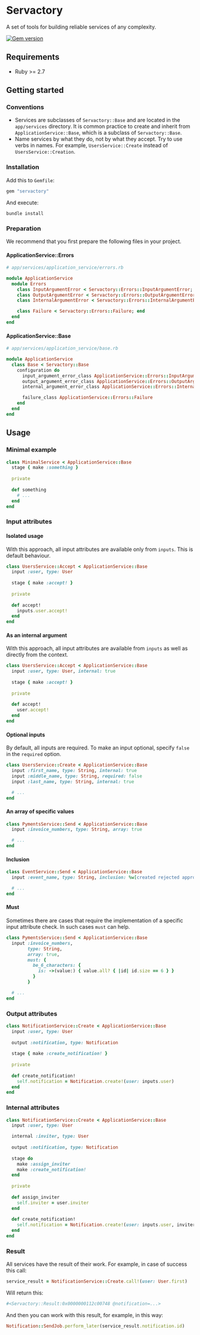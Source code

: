 # Servactory

A set of tools for building reliable services of any complexity.

[![Gem version](https://img.shields.io/gem/v/servactory?logo=rubygems&logoColor=fff)](https://rubygems.org/gems/servactory)

## Requirements

- Ruby >= 2.7

## Getting started

### Conventions

- Services are subclasses of `Servactory::Base` and are located in the `app/services` directory. It is common practice to create and inherit from `ApplicationService::Base`, which is a subclass of `Servactory::Base`.
- Name services by what they do, not by what they accept. Try to use verbs in names. For example, `UsersService::Create` instead of `UsersService::Creation`.

### Installation

Add this to `Gemfile`:

```ruby
gem "servactory"
```

And execute:

```shell
bundle install
```

### Preparation

We recommend that you first prepare the following files in your project.

#### ApplicationService::Errors

```ruby
# app/services/application_service/errors.rb

module ApplicationService
  module Errors
    class InputArgumentError < Servactory::Errors::InputArgumentError; end
    class OutputArgumentError < Servactory::Errors::OutputArgumentError; end
    class InternalArgumentError < Servactory::Errors::InternalArgumentError; end

    class Failure < Servactory::Errors::Failure; end
  end
end
```

#### ApplicationService::Base

```ruby
# app/services/application_service/base.rb

module ApplicationService
  class Base < Servactory::Base
    configuration do
      input_argument_error_class ApplicationService::Errors::InputArgumentError
      output_argument_error_class ApplicationService::Errors::OutputArgumentError
      internal_argument_error_class ApplicationService::Errors::InternalArgumentError

      failure_class ApplicationService::Errors::Failure
    end
  end
end
```

## Usage

### Minimal example

```ruby
class MinimalService < ApplicationService::Base
  stage { make :something }
  
  private
  
  def something
    # ...
  end
end
```

### Input attributes

#### Isolated usage

With this approach, all input attributes are available only from `inputs`. This is default behaviour.

```ruby
class UsersService::Accept < ApplicationService::Base
  input :user, type: User
  
  stage { make :accept! }
  
  private
  
  def accept!
    inputs.user.accept!
  end
end
```

#### As an internal argument

With this approach, all input attributes are available from `inputs` as well as directly from the context.

```ruby
class UsersService::Accept < ApplicationService::Base
  input :user, type: User, internal: true
  
  stage { make :accept! }
  
  private
  
  def accept!
    user.accept!
  end
end
```

#### Optional inputs

By default, all inputs are required. To make an input optional, specify `false` in the `required` option.

```ruby
class UsersService::Create < ApplicationService::Base
  input :first_name, type: String, internal: true
  input :middle_name, type: String, required: false
  input :last_name, type: String, internal: true

  # ...
end
```

#### An array of specific values

```ruby
class PymentsService::Send < ApplicationService::Base
  input :invoice_numbers, type: String, array: true

  # ...
end
```

#### Inclusion

```ruby
class EventService::Send < ApplicationService::Base
  input :event_name, type: String, inclusion: %w[created rejected approved]

  # ...
end
```

#### Must

Sometimes there are cases that require the implementation of a specific input attribute check. In such cases `must` can help.

```ruby
class PymentsService::Send < ApplicationService::Base
  input :invoice_numbers,
        type: String,
        array: true,
        must: {
          be_6_characters: {
            is: ->(value:) { value.all? { |id| id.size == 6 } }
          }
        }

  # ...
end
```

### Output attributes

```ruby
class NotificationService::Create < ApplicationService::Base
  input :user, type: User
  
  output :notification, type: Notification
  
  stage { make :create_notification! }
  
  private
  
  def create_notification!
    self.notification = Notification.create!(user: inputs.user)
  end
end
```

### Internal attributes

```ruby
class NotificationService::Create < ApplicationService::Base
  input :user, type: User

  internal :inviter, type: User
  
  output :notification, type: Notification
  
  stage do
    make :assign_inviter
    make :create_notification!
  end
  
  private
  
  def assign_inviter
    self.inviter = user.inviter
  end
  
  def create_notification!
    self.notification = Notification.create!(user: inputs.user, inviter:)
  end
end
```

### Result

All services have the result of their work. For example, in case of success this call:

```ruby
service_result = NotificationService::Create.call!(user: User.first)
```

Will return this:

```ruby
#<Servactory::Result:0x0000000112c00748 @notification=...>
```

And then you can work with this result, for example, in this way:

```ruby
Notification::SendJob.perform_later(service_result.notification.id)
```
